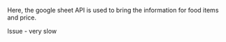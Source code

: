 Here, the google sheet API is used to bring the information for food items and price.

Issue - very slow
